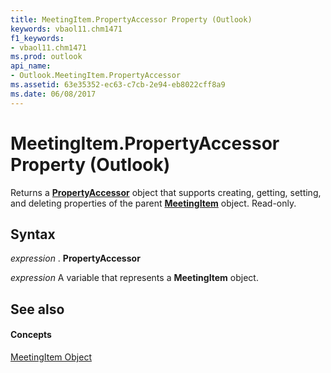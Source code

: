 ```yaml
---
title: MeetingItem.PropertyAccessor Property (Outlook)
keywords: vbaol11.chm1471
f1_keywords:
- vbaol11.chm1471
ms.prod: outlook
api_name:
- Outlook.MeetingItem.PropertyAccessor
ms.assetid: 63e35352-ec63-c7cb-2e94-eb8022cff8a9
ms.date: 06/08/2017
---
```



# MeetingItem.PropertyAccessor Property (Outlook)

Returns a  **[PropertyAccessor](Outlook.PropertyAccessor.md)** object that supports creating, getting, setting, and deleting properties of the parent **[MeetingItem](Outlook.MeetingItem.md)** object. Read-only.


## Syntax

 _expression_ . **PropertyAccessor**

 _expression_ A variable that represents a **MeetingItem** object.


## See also


#### Concepts


[MeetingItem Object](Outlook.MeetingItem.md)


